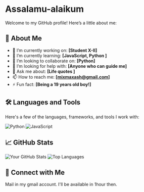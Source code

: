 # Assalamu-alaikum 

Welcome to my GitHub profile! Here’s a little about me:

## 🚀 About Me

- 🔭 I’m currently working on: **[Student X-II]**
- 🌱 I’m currently learning: **[JavaScript, Python ]**
- 👯 I’m looking to collaborate on: **[Python]**
- 🤔 I’m looking for help with: **[Anyone who can guide me]**
- 💬 Ask me about: **[Life quotes ]**
- 📫 How to reach me: **[mixmaxash@gmail.com]**
- ⚡ Fun fact: **[Being a 19 years old boy!]**

## 🛠️ Languages and Tools

Here's a few of the languages, frameworks, and tools I work with:

![Python](https://img.shields.io/badge/Python-3670A0?style=for-the-badge&logo=python&logoColor=ffdd54)
![JavaScript](https://img.shields.io/badge/JavaScript-323330?style=for-the-badge&logo=javascript&logoColor=F7DF1E)
<!--![React](https://img.shields.io/badge/React-20232A?style=for-the-badge&logo=react&logoColor=61DAFB)
![Node.js](https://img.shields.io/badge/Node.js-339933?style=for-the-badge&logo=nodedotjs&logoColor=white)
<!-- Add or remove any badges you'd like here! -->

## 📈 GitHub Stats

![Your GitHub Stats](https://github-readme-stats.vercel.app/api?username=JOY-XII&show_icons=true&theme=radical)
![Top Languages](https://github-readme-stats.vercel.app/api/top-langs/?username=JOY-XII&layout=compact&theme=radical)

## 💼 Connect with Me
Mail in my gmail account. I'll be available in 1hour then.

<!--[![LinkedIn](https://img.shields.io/badge/LinkedIn-blue?style=for-the-badge&logo=linkedin&logoColor=white)](https://www.linkedin.com/in/YOUR_LINKEDIN_PROFILE/)
[![Twitter](https://img.shields.io/badge/Twitter-1DA1F2?style=for-the-badge&logo=twitter&logoColor=white)](https://twitter.com/YOUR_TWITTER_HANDLE)
[![Portfolio](https://img.shields.io/badge/Portfolio-FFA500?style=for-the-badge&logo=About.me&logoColor=white)](https://yourportfolio.com)

---
